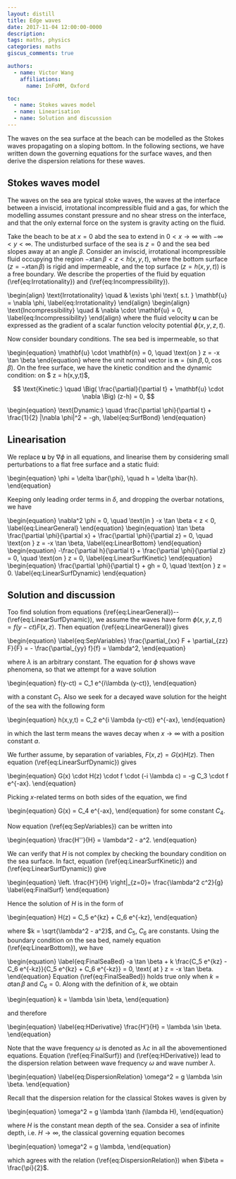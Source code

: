 ```yaml
---
layout: distill
title: Edge waves
date: 2017-11-04 12:00:00-0000
description:
tags: maths, physics
categories: maths
giscus_comments: true

authors:
  - name: Victor Wang
    affiliations:
      name: InFoMM, Oxford

toc:
  - name: Stokes waves model
  - name: Linearisation
  - name: Solution and discussion
---
```


The waves on the sea surface at the beach can be modelled as the Stokes waves propagating on a sloping bottom. In the following sections, we have written down the governing equations for the surface waves, and then derive the dispersion relations for these waves.


## Stokes waves model

The waves on the sea are typical stoke waves, the waves at the interface between a inviscid, irrotational incompressible fluid and a gas, for which the modelling assumes constant pressure and no shear stress on the interface, and that the only external force on the system is gravity acting on the fluid.

Take the beach to be at $x=0$ abd the sea to extend in $0<x \rightarrow \infty$ with $-\infty < y < \infty$. The undisturbed surface of the sea is $z = 0$ and the sea bed slopes away at an angle $\beta$. Consider an inviscid, irrotational incompressible fluid occupying the region $-x \tan \beta < z < h(x,y,t)$, where the bottom surface ($z = -x \tan \beta$) is rigid and impermeable, and the top surface ($z = h(x,y,t)$) is a free boundary. We describe the properties of the fluid by equation (\ref{eq:Irrotationality}) and (\ref{eq:Incompressibility}).

\begin{align}
    \text{Irrotationality} \quad & \exists \phi \text{ s.t. } \mathbf{u} = \nabla \phi,
    \label{eq:Irrotationality}
\end{align}
\begin{align}
    \text{Incompressibility} \quad & \nabla \cdot \mathbf{u} = 0,
    \label{eq:Incompressibility}
\end{align}
where the fluid velocity $\mathbf{u}$ can be expressed as the gradient of a scalar function velocity potential $\phi(x,y,z,t)$.

Now consider boundary conditions. The sea bed is impermeable, so that

\begin{equation}
\mathbf{u} \cdot \mathbf{n} = 0, \quad \text{on } z = -x \tan \beta
\end{equation}
where the unit normal vector is $\mathbf{n} = (\sin \beta, 0, \cos \beta)$. On the free surface, we have the kinetic condition and the dynamic condition: on $ z = h(x,y,t)$,

$$
\text{Kinetic:} \quad \Big( \frac{\partial}{\partial t} + \mathbf{u} \cdot \nabla \Big) (z-h) = 0,
$$

\begin{equation}
\text{Dynamic:} \quad \frac{\partial \phi}{\partial t} + \frac{1}{2} |\nabla \phi|^2 = -gh,
\label{eq:SurfBond}
\end{equation}

## Linearisation

We replace $\mathbf{u}$ by $\nabla \phi$ in all equations, and linearise them by considering small perturbations to a flat free surface and a static fluid:

\begin{equation}
\phi = \delta \bar{\phi}, \quad h = \delta \bar{h}.
\end{equation}

Keeping only leading order terms in $\delta$, and dropping the overbar notations, we have

\begin{equation}
    \nabla^2 \phi = 0, \quad \text{in } -x \tan \beta < z < 0,
    \label{eq:LinearGeneral}
\end{equation}
\begin{equation}
    \tan \beta \frac{\partial \phi}{\partial x} + \frac{\partial \phi}{\partial z} = 0, \quad \text{on } z = -x \tan \beta,
    \label{eq:LinearBottom}
\end{equation}
\begin{equation}
    -\frac{\partial h}{\partial t} + \frac{\partial \phi}{\partial z} = 0, \quad \text{on } z = 0,
    \label{eq:LinearSurfKinetic}
\end{equation}
\begin{equation}
    \frac{\partial \phi}{\partial t} + gh = 0, \quad \text{on } z = 0.
    \label{eq:LinearSurfDynamic}
\end{equation}

## Solution and discussion

Too find solution from equations (\ref{eq:LinearGeneral})--(\ref{eq:LinearSurfDynamic}), we assume the waves have form $\phi(x,y,z,t) = f(y-ct) F(x,z)$. Then equation (\ref{eq:LinearGeneral}) gives

\begin{equation}
\label{eq:SepVariables}
\frac{\partial_{xx} F + \partial_{zz} F}{F} = - \frac{\partial_{yy} f}{f} = \lambda^2,
\end{equation}

where $\lambda$ is an arbitrary constant. The equation for $\phi$ shows wave phenomena, so that we attempt for a wave solution

\begin{equation}
f(y-ct) = C_1 e^{i\lambda (y-ct)},
\end{equation}

with a constant $C_1$. Also we seek for a decayed wave solution for the height of the sea with the following form

\begin{equation}
h(x,y,t) = C_2 e^{i \lambda (y-ct)} e^{-ax},
\end{equation}

in which the last term means the waves decay when $x \rightarrow \infty$ with a position constant $a$.

We further assume, by separation of variables, $F(x,z) = G(x)H(z)$. Then equation (\ref{eq:LinearSurfDynamic}) gives

\begin{equation}
G(x) \cdot H(z) \cdot f \cdot (-i \lambda c) = -g C_3 \cdot f e^{-ax}.
\end{equation}

Picking $x$-related terms on both sides of the equation, we find

\begin{equation}
G(x) = C_4 e^{-ax},
\end{equation}
for some constant $C_4$.

Now equation (\ref{eq:SepVariables}) can be written into

\begin{equation}
\frac{H''}{H} = \lambda^2 - a^2.
\end{equation}

We can verify that $H$ is not complex by checking the boundary condition on the sea surface. In fact, equation (\ref{eq:LinearSurfKinetic}) and (\ref{eq:LinearSurfDynamic}) give

\begin{equation}
\left. \frac{H'}{H} \right|_{z=0}= \frac{\lambda^2 c^2}{g}
\label{eq:FinalSurf}
\end{equation}

Hence the solution of $H$ is in the form of

\begin{equation}
H(z) = C_5 e^{kz} + C_6 e^{-kz},
\end{equation}

where $k = \sqrt{\lambda^2 - a^2}$, and $C_5$, $C_6$ are constants. Using the boundary condition on the sea bed, namely equation (\ref{eq:LinearBottom}), we have

\begin{equation}
\label{eq:FinalSeaBed}
-a \tan \beta + k \frac{C_5 e^{kz} - C_6 e^{-kz}}{C_5 e^{kz} + C_6 e^{-kz}} = 0, \text{ at } z = -x \tan \beta.
\end{equation}
Equation (\ref{eq:FinalSeaBed}) holds true only when $k = a \tan \beta$ and $C_6 = 0$. Along with the definition of $k$, we obtain

\begin{equation}
k = \lambda \sin \beta,
\end{equation}

and therefore

\begin{equation}
\label{eq:HDerivative}
\frac{H'}{H} = \lambda \sin \beta.
\end{equation}

Note that the wave frequency $\omega$ is denoted as $\lambda c$ in all the abovementioned equations. Equation (\ref{eq:FinalSurf}) and (\ref{eq:HDerivative}) lead to the dispersion relation between wave frequency $\omega$ and wave number $\lambda$.

\begin{equation}
\label{eq:DispersionRelation}
\omega^2 = g \lambda \sin \beta.
\end{equation}

Recall that the dispersion relation for the classical Stokes waves is given by

\begin{equation}
\omega^2 = g \lambda \tanh (\lambda H),
\end{equation}

where $H$ is the constant mean depth of the sea. Consider a sea of infinite depth, i.e. $H \rightarrow \infty$, the classical governing equation becomes

\begin{equation}
\omega^2 = g \lambda,
\end{equation}

which agrees with the relation (\ref{eq:DispersionRelation}) when $\beta = \frac{\pi}{2}$.
